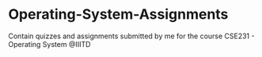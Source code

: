 # Operating-System-Assignments
Contain quizzes and assignments submitted by me for the course CSE231 - Operating System @IIITD
